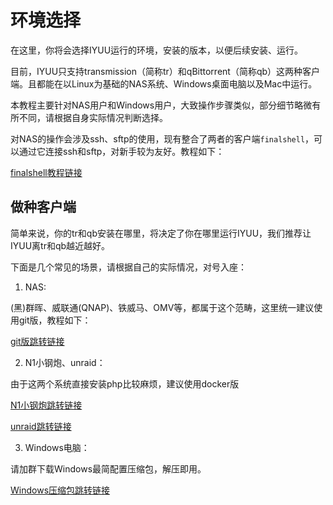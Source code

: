 # 环境选择

在这里，你将会选择IYUU运行的环境，安装的版本，以便后续安装、运行。

目前，IYUU只支持transmission（简称tr）和qBittorrent（简称qb）这两种客户端。且都能在以Linux为基础的NAS系统、Windows桌面电脑以及Mac中运行。

本教程主要针对NAS用户和Windows用户，大致操作步骤类似，部分细节略微有所不同，请根据自身实际情况判断选择。

对NAS的操作会涉及ssh、sftp的使用，现有整合了两者的客户端`finalshell`，可以通过它连接ssh和sftp，对新手较为友好。教程如下：

[finalshell教程链接]()

## 做种客户端

简单来说，你的tr和qb安装在哪里，将决定了你在哪里运行IYUU，我们推荐让IYUU离tr和qb越近越好。

下面是几个常见的场景，请根据自己的实际情况，对号入座：

1. NAS:

(黑)群晖、威联通(QNAP)、铁威马、OMV等，都属于这个范畴，这里统一建议使用git版，教程如下：

[git版跳转链接]()

2. N1小钢炮、unraid：

由于这两个系统直接安装php比较麻烦，建议使用docker版

[N1小钢炮跳转链接]()

[unraid跳转链接]()

3. Windows电脑：

请加群下载Windows最简配置压缩包，解压即用。

[Windows压缩包跳转链接]()